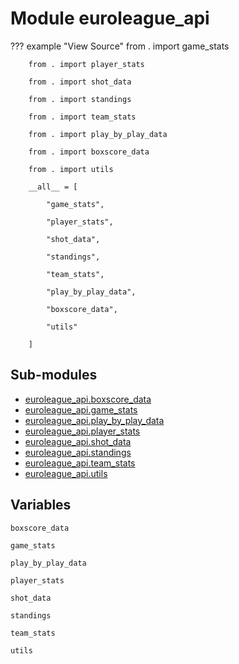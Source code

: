 # Module euroleague_api

??? example "View Source"
        from . import game_stats

        from . import player_stats

        from . import shot_data

        from . import standings

        from . import team_stats

        from . import play_by_play_data

        from . import boxscore_data

        from . import utils

        __all__ = [

            "game_stats",

            "player_stats",

            "shot_data",

            "standings",

            "team_stats",

            "play_by_play_data",

            "boxscore_data",

            "utils"

        ]

## Sub-modules

* [euroleague_api.boxscore_data](boxscore_data/)
* [euroleague_api.game_stats](game_stats/)
* [euroleague_api.play_by_play_data](play_by_play_data/)
* [euroleague_api.player_stats](player_stats/)
* [euroleague_api.shot_data](shot_data/)
* [euroleague_api.standings](standings/)
* [euroleague_api.team_stats](team_stats/)
* [euroleague_api.utils](utils/)

## Variables

```python3
boxscore_data
```

```python3
game_stats
```

```python3
play_by_play_data
```

```python3
player_stats
```

```python3
shot_data
```

```python3
standings
```

```python3
team_stats
```

```python3
utils
```
